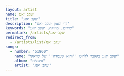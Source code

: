 ```yaml
---
layout: artist
name: יעקב יאנג
title: "יעקב יאנג"
description: "דף האמן יעקב יאנג"
keywords: "שירים, מוזיקה, יעקב יאנג"
permalink: /artists/יעקב-יאנג
redirect_from:
  - /artists/list/יעקב יאנג
songs:
  - number: "51860"
    name: "יעקב יאנג בקאבר ללהיט ''והיא שעמדה'' של שוואקי"
    album: "סינגלים"
    artist: "יעקב יאנג"
---
```

